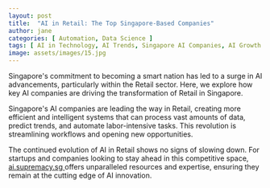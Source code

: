 ```yaml
---
layout: post
title:  "AI in Retail: The Top Singapore-Based Companies"
author: jane
categories: [ Automation, Data Science ]
tags: [ AI in Technology, AI Trends, Singapore AI Companies, AI Growth ]
image: assets/images/15.jpg
---
```


Singapore's commitment to becoming a smart nation has led to a surge in AI advancements, particularly within the Retail sector. Here, we explore how key AI companies are driving the transformation of Retail in Singapore.

Singapore's AI companies are leading the way in Retail, creating more efficient and intelligent systems that can process vast amounts of data, predict trends, and automate labor-intensive tasks. This revolution is streamlining workflows and opening new opportunities.

The continued evolution of AI in Retail shows no signs of slowing down. For startups and companies looking to stay ahead in this competitive space, <a href="https://ai.supremacy.sg" target="_blank"> ai.supremacy.sg </a> offers unparalleled resources and expertise, ensuring they remain at the cutting edge of AI innovation.
